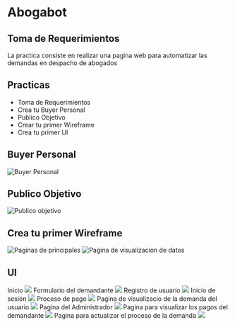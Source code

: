 # Abogabot   

## Toma de Requerimientos
La practica consiste en realizar una pagina web para automatizar las demandas en despacho de abogados 





## Practicas 

- Toma de Requerimientos 
- Crea tu Buyer Personal
- Publico Objetivo
- Crear tu primer Wireframe
- Crea tu primer UI

## Buyer Personal 
![](img/Buyer%20Personal.png "Buyer Personal")

## Publico Objetivo
![](img/Publico%20Objetivo.jpg "Publico objetivo")

## Crea tu primer Wireframe
![](img/wireframe1.jpg "Paginas de principales")
![](img/wireframe.jpg "Pagina de visualizacion de datos")

## UI 
Inicio
![](img/UI/PaginaPrincipal.png)
Formulario del demandante
![](img/UI/FormularioDemanda.png)
Registro de usuario
![](img/UI/Registro.png)
Inicio de sesión
![](img/UI/Login.png)
Proceso de pago
![](img/UI/Pago.png)
Pagina de visualizacio de la demanda del usuario
![](img/UI/Usuario.png)
Pagina del Administrador
![](img/UI/Administrador.png)
Pagina para visualizar los pagos del demandante
![](img/UI/AdministradorPago.png)
Pagina para actualizar el proceso de la demanda
![](img/UI/AdministradorComentarios.png)



